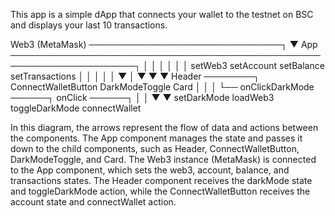 This app is a simple dApp that connects your wallet to the testnet on BSC and displays your last 10 transactions.

Web3 (MetaMask) ───────────────────────────────┐
                                                ▼
App ──────────────────────────────────────────────────────────────────────┐
│     │                              │               │                     │
│  setWeb3                    setAccount      setBalance         setTransactions
│     │                              │               │                     │
▼     │                              ▼               ▼                     ▼
Header ────────┐               ConnectWalletButton    DarkModeToggle       Card
│              │                       │
└── onClickDarkMode ──────┐      onClick ──────┐
                          │                   │
                          ▼                   ▼
                    setDarkMode          loadWeb3
                    toggleDarkMode     connectWallet

In this diagram, the arrows represent the flow of data and actions between the components. The App component manages the state and passes it down to the child components, such as Header, ConnectWalletButton, DarkModeToggle, and Card. The Web3 instance (MetaMask) is connected to the App component, which sets the web3, account, balance, and transactions states. The Header component receives the darkMode state and toggleDarkMode action, while the ConnectWalletButton receives the account state and connectWallet action.